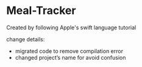 # Meal-Tracker
Created by following Apple's swift language tutorial

change details:
- migrated code to remove compilation error
- changed project’s name for avoid confusion
